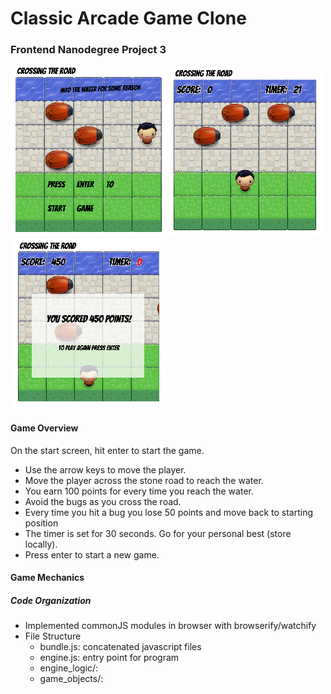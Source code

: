# Classic Arcade Game Clone
### Frontend Nanodegree Project 3
![Arcade Game: Start Screen](images/GameStartScreen.png)![Arcade Game: Gam ePlay](images/gamePlay.png)![Arcade Game: Game Over](images/gameOver.png)

#### Game Overview

On the start screen, hit enter to start the game.

- Use the arrow keys to move the player.
- Move the player across the stone road to reach the water.
- You earn 100 points for every time you reach the water.
- Avoid the bugs as you cross the road.
- Every time you hit a bug you lose 50 points and move back to starting position
- The timer is set for 30 seconds. Go for your personal best (store locally).
- Press enter to start a new game.

#### Game Mechanics

##### Code Organization
- Implemented commonJS modules in browser with browserify/watchify
- File Structure
  - bundle.js: concatenated javascript files 
  - engine.js: entry point for program
  - engine_logic/: 
  - game_objects/: 
